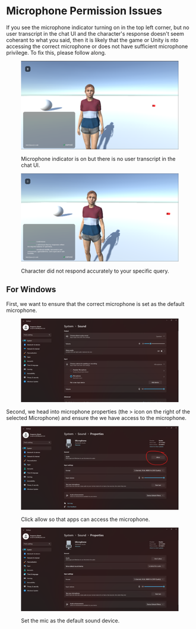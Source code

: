 # Microphone Permission Issues

If you see the microphone indicator turning on in the top left corner, but no user transcript in the chat UI and the character's response doesn't seem coherant to what you said, then it is likely that the game or Unity is nto accessing the correct microphone or does not have sufficient microphone privilege. To fix this, please follow along.

<figure><img src="../../../.gitbook/assets/image (34).png" alt=""><figcaption><p>Microphone indicator is on but there is no user transcript in the chat UI.</p></figcaption></figure>

<figure><img src="../../../.gitbook/assets/image (35).png" alt=""><figcaption><p>Character did not respond accurately to your specific query.</p></figcaption></figure>

## For Windows

First, we want to ensure that the correct microphone is set as the default microphone.&#x20;

<figure><img src="../../../.gitbook/assets/image (36).png" alt=""><figcaption></figcaption></figure>

Second, we head into microphone properties (the > icon on the right of the selected Microphone) and ensure the we have access to the microphone.

<figure><img src="../../../.gitbook/assets/image (38).png" alt=""><figcaption><p>Click allow so that apps can access the microphone.</p></figcaption></figure>

<figure><img src="../../../.gitbook/assets/image (39).png" alt=""><figcaption><p>Set the mic as the default sound device.</p></figcaption></figure>
